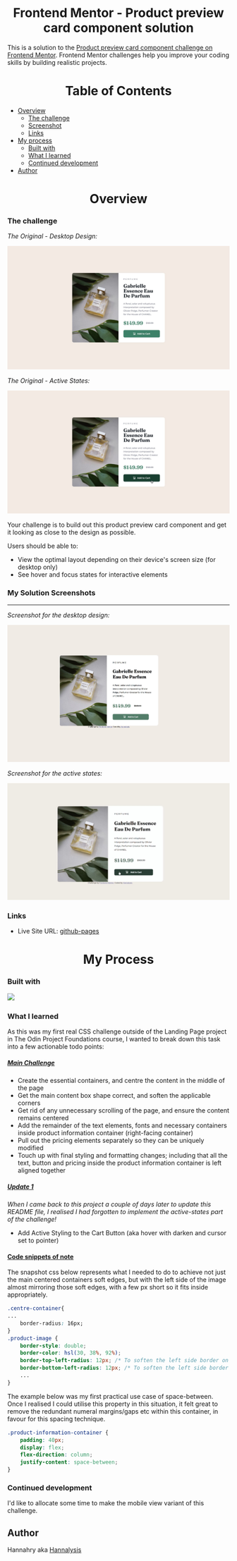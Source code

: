 <h1 style = "text-align: center;">Frontend Mentor - Product preview card component solution</h1>

This is a solution to the [Product preview card component challenge on Frontend Mentor](https://www.frontendmentor.io/challenges/product-preview-card-component-GO7UmttRfa). Frontend Mentor challenges help you improve your coding skills by building realistic projects. 

<h1 style = "text-align: center;">Table of Contents</h1>

- [Overview](#overview)
  - [The challenge](#the-challenge)
  - [Screenshot](#screenshot)
  - [Links](#links)
- [My process](#my-process)
  - [Built with](#built-with)
  - [What I learned](#what-i-learned)
  - [Continued development](#continued-development)
- [Author](#author)

<h1 style = "text-align: center;">Overview</h1>

### The challenge

<i>The Original - Desktop Design:</i>
  
![](./images/desktop-design.jpg)

<i>The Original - Active States:</i>
  
![](./images/active-states.jpg)

Your challenge is to build out this product preview card component and get it looking as close to the design as possible.

Users should be able to:

- View the optimal layout depending on their device's screen size (for desktop only)
- See hover and focus states for interactive elements

### My Solution Screenshots
------------

<i>Screenshot for the desktop design:</i>  
  
![](./images/My_Solution_for_desktop_design.JPG)

<i>Screenshot for the active states:</i>  
  
![](./images/My_Solution_for_active_states.JPG)



### Links

- Live Site URL: [github-pages](https://hannalysis.github.io/Front-End-Mentor-Product-preview-card-component/)

<h1 style = "text-align: center;">My Process</h1>

### Built with

<p>
  <a href="https://skillicons.dev">
    <img src="https://skillicons.dev/icons?i=html,css,vscode&perline=5" />
  </a>
</p>

### What I learned

As this was my first real CSS challenge outside of the Landing Page project in The Odin Project Foundations course, I wanted to break down this task into a few actionable todo points:

<h5><u>Main Challenge</u></h5>

- Create the essential containers, and centre the content in the middle of the page
- Get the main content box shape correct, and soften the applicable corners 
- Get rid of any unnecessary scrolling of the page, and ensure the content remains centered 
- Add the remainder of the text elements, fonts and necessary containers inside product information container (right-facing container)
- Pull out the pricing elements separately so they can be uniquely modified
- Touch up with final styling and formatting changes; including that all the text, button and pricing inside the product information container is left aligned together

<h5><u>Update 1</u></h5>

<p><i>When I came back to this project a couple of days later to update this README file, I realised I had forgotten to implement the active-states part of the challenge!</i><p>

- Add Active Styling to the Cart Button (aka hover with darken and cursor set to pointer)

<h4><u>Code snippets of note</u></h4>

The snapshot css below represents what I needed to do to achieve not just the main centered containers soft edges, but with the left side of the image almost mirroring those soft edges, with a few px short so it fits inside appropriately.

```css
.centre-container{
...
    border-radius: 16px;
}
.product-image {
    border-style: double;
    border-color: hsl(30, 38%, 92%);
    border-top-left-radius: 12px; /* To soften the left side border on the img */
    border-bottom-left-radius: 12px; /* To soften the left side border on the img */
    ...
}
```
The example below was my first practical use case of space-between. Once I realised I could utilise this property in this situation, it felt great to remove the redundant numeral margins/gaps etc within this container, in favour for this spacing technique.

```css
.product-information-container {
    padding: 40px;
    display: flex;
    flex-direction: column;
    justify-content: space-between;
}

```

### Continued development

I'd like to allocate some time to make the mobile view variant of this challenge.

<h2>Author</h2>

Hannahry aka [Hannalysis](https://github.com/Hannalysis)
